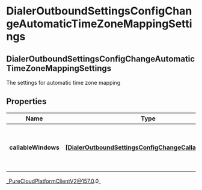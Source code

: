# DialerOutboundSettingsConfigChangeAutomaticTimeZoneMappingSettings

## DialerOutboundSettingsConfigChangeAutomaticTimeZoneMappingSettings
The settings for automatic time zone mapping

## Properties

|Name | Type | Description | Notes|
|------------ | ------------- | ------------- | -------------|
| **callableWindows** | [**[DialerOutboundSettingsConfigChangeCallableWindow]**](DialerOutboundSettingsConfigChangeCallableWindow) | The time intervals to use for automatic time zone mapping | [optional] |



_PureCloudPlatformClientV2@157.0.0_
